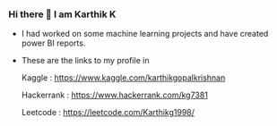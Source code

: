 ### Hi there 👋 I am Karthik K 




-  I  had worked on some machine learning projects and have created power BI reports.
-  These are the links to my profile in  

     Kaggle     : https://www.kaggle.com/karthikgopalkrishnan
     
     Hackerrank : https://www.hackerrank.com/kg7381
     
     Leetcode   : https://leetcode.com/Karthikg1998/
